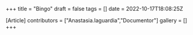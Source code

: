+++
title = "Bingo"
draft = false
tags = []
date = 2022-10-17T18:08:25Z

[Article]
contributors = ["Anastasia.laguardia","Documentor"]
gallery = []
+++
